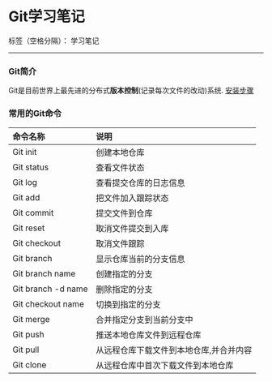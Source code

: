 ﻿# Git学习笔记

标签（空格分隔）： 学习笔记

---

### Git简介
Git是目前世界上最先进的分布式**版本控制**(记录每次文件的改动)系统.
[安装步骤][1]
### 常用的Git命令
| 命令名称        | 说明   | 
| :--------   | :-----  |
| Git init  | 创建本地仓库 | 
| Git status |  查看文件状态   |  
| Git log       |    查看提交仓库的日志信息    |
| Git add | 把文件加入跟踪状态 |
| Git commit | 提交文件到仓库 |
| Git reset | 取消文件提交到入库 |
| Git checkout | 取消文件跟踪 |
| Git branch | 显示仓库当前的分支信息 |
| Git branch name | 创建指定的分支 | 
| Git branch -d name | 删除指定的分支 |
| Git checkout name | 切换到指定的分支 |
| Git merge | 合并指定分支到当前分支中 |
| Git push | 推送本地仓库文件到远程仓库 |
| Git pull | 从远程仓库下载文件到本地仓库,并合并内容 |
| Git clone | 从远程仓库中首次下载文件到本地仓库 |




  [1]: https://www.liaoxuefeng.com/wiki/0013739516305929606dd18361248578c67b8067c8c017b000/00137396287703354d8c6c01c904c7d9ff056ae23da865a000